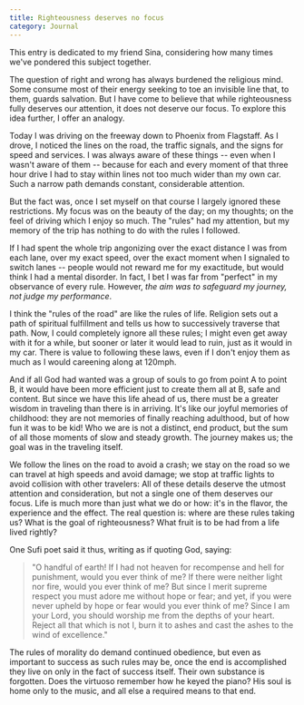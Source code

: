 ```yaml
---
title: Righteousness deserves no focus
category: Journal
---
```


This entry is dedicated to my friend Sina, considering how many times we've
pondered this subject together.

The question of right and wrong has always burdened the religious mind.  Some
consume most of their energy seeking to toe an invisible line that, to them,
guards salvation.  But I have come to believe that while righteousness fully
deserves our attention, it does not deserve our focus.  To explore this idea
further, I offer an analogy.

Today I was driving on the freeway down to Phoenix from Flagstaff.  As I
drove, I noticed the lines on the road, the traffic signals, and the signs for
speed and services.  I was always aware of these things -- even when I wasn't
aware of them -- because for each and every moment of that three hour drive I
had to stay within lines not too much wider than my own car.  Such a narrow
path demands constant, considerable attention.

But the fact was, once I set myself on that course I largely ignored these
restrictions.  My focus was on the beauty of the day; on my thoughts; on the
feel of driving which I enjoy so much.  The "rules" had my attention, but my
memory of the trip has nothing to do with the rules I followed.

If I had spent the whole trip angonizing over the exact distance I was from
each lane, over my exact speed, over the exact moment when I signaled to
switch lanes -- people would not reward me for my exactitude, but would think
I had a mental disorder.  In fact, I bet I was far from "perfect" in my
observance of every rule.  However, *the aim was to safeguard my journey, not
judge my performance*.

I think the "rules of the road" are like the rules of life.  Religion sets out
a path of spiritual fulfillment and tells us how to successively traverse that
path.  Now, I could completely ignore all these rules; I might even get away
with it for a while, but sooner or later it would lead to ruin, just as it
would in my car.  There is value to following these laws, even if I don't
enjoy them as much as I would careening along at 120mph.

And if all God had wanted was a group of souls to go from point A to point B,
it would have been more efficient just to create them all at B, safe and
content.  But since we have this life ahead of us, there must be a greater
wisdom in traveling than there is in arriving.  It's like our joyful memories
of childhood: they are not memories of finally reaching adulthood, but of how
fun it was to be kid!  Who we are is not a distinct, end product, but the sum
of all those moments of slow and steady growth.  The journey makes us; the
goal was in the traveling itself.

We follow the lines on the road to avoid a crash; we stay on the road so we
can travel at high speeds and avoid damage; we stop at traffic lights to avoid
collision with other travelers: All of these details deserve the utmost
attention and consideration, but not a single one of them deserves our focus.
Life is much more than just what we do or how: it's in the flavor, the
experience and the effect.  The real question is: where are these rules taking
us?  What is the goal of righteousness?  What fruit is to be had from a life
lived rightly?

One Sufi poet said it thus, writing as if quoting God, saying:

> "O handful of earth!  If I had not heaven for recompense and hell for
> punishment, would you ever think of me?  If there were neither light nor
> fire, would you ever think of me?  But since I merit supreme respect you
> must adore me without hope or fear; and yet, if you were never upheld by
> hope or fear would you ever think of me?  Since I am your Lord, you should
> worship me from the depths of your heart.  Reject all that which is not I,
> burn it to ashes and cast the ashes to the wind of excellence."

The rules of morality do demand continued obedience, but even as important to
success as such rules may be, once the end is accomplished they live on only
in the fact of success itself.  Their own substance is forgotten.  Does the
virtuoso remember how he keyed the piano?  His soul is home only to the music,
and all else a required means to that end.


